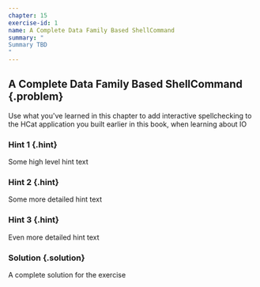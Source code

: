 ```yaml
---
chapter: 15
exercise-id: 1
name: A Complete Data Family Based ShellCommand
summary: "
Summary TBD
"
---
```


## A Complete Data Family Based ShellCommand {.problem}

Use what you've learned in this chapter to add interactive spellchecking to the
HCat application you built earlier in this book, when learning about IO

### Hint 1 {.hint}

Some high level hint text

### Hint 2 {.hint}

Some more detailed hint text

### Hint 3 {.hint}

Even more detailed hint text

### Solution {.solution}

A complete solution for the exercise
